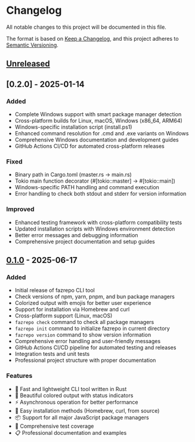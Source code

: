 # Changelog

All notable changes to this project will be documented in this file.

The format is based on [Keep a Changelog](https://keepachangelog.com/en/1.0.0/),
and this project adheres to [Semantic Versioning](https://semver.org/spec/v2.0.0.html).

## [Unreleased]

## [0.2.0] - 2025-01-14

### Added
- Complete Windows support with smart package manager detection
- Cross-platform builds for Linux, macOS, Windows (x86_64, ARM64)
- Windows-specific installation script (install.ps1)
- Enhanced command resolution for .cmd and .exe variants on Windows
- Comprehensive Windows documentation and development guides
- GitHub Actions CI/CD for automated cross-platform releases

### Fixed
- Binary path in Cargo.toml (master.rs → main.rs)
- Tokio main function decorator (#[tokio::master] → #[tokio::main])
- Windows-specific PATH handling and command execution
- Error handling to check both stdout and stderr for version information

### Improved
- Enhanced testing framework with cross-platform compatibility tests
- Updated installation scripts with Windows environment detection
- Better error messages and debugging information
- Comprehensive project documentation and setup guides

## [0.1.0] - 2025-06-17

### Added
- Initial release of fazrepo CLI tool
- Check versions of npm, yarn, pnpm, and bun package managers
- Colorized output with emojis for better user experience
- Support for installation via Homebrew and curl
- Cross-platform support (Linux, macOS)
- `fazrepo check` command to check all package managers
- `fazrepo init` command to initialize fazrepo in current directory
- `fazrepo version` command to show version information
- Comprehensive error handling and user-friendly messages
- GitHub Actions CI/CD pipeline for automated testing and releases
- Integration tests and unit tests
- Professional project structure with proper documentation

### Features
- 🚀 Fast and lightweight CLI tool written in Rust
- 🎨 Beautiful colored output with status indicators
- ⚡ Asynchronous operation for better performance
- 🔧 Easy installation methods (Homebrew, curl, from source)
- 📦 Support for all major JavaScript package managers
- 🧪 Comprehensive test coverage
- 📋 Professional documentation and examples

[Unreleased]: https://github.com/avadakedavra-wp/fazrepo/compare/v0.1.0...HEAD
[0.1.0]: https://github.com/avadakedavra-wp/fazrepo/releases/tag/v0.1.0
